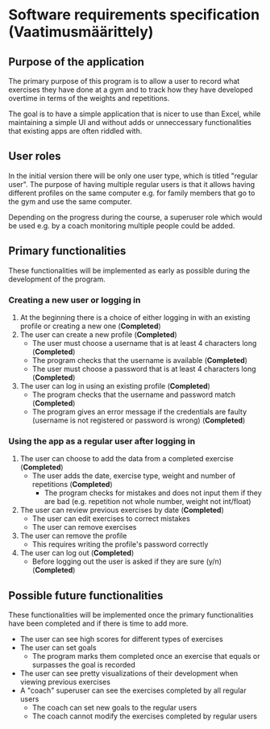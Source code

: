 # Software requirements specification (Vaatimusmäärittely)

## Purpose of the application

The primary purpose of this program is to allow a user to record what exercises they have done at a gym and to track how they have developed overtime in terms of the weights and repetitions. 

The goal is to have a simple application that is nicer to use than Excel, while maintaining a simple UI and without adds or unneccessary functionalities that existing apps are often riddled with.

## User roles

In the initial version there will be only one user type, which is titled "regular user". The purpose of having multiple regular users is that it allows having different profiles on the same computer e.g. for family members that go to the gym and use the same computer. 

Depending on the progress during the course, a superuser role which would be used e.g. by a coach monitoring multiple people could be added.

## Primary functionalities

These functionalities will be implemented as early as possible during the development of the program. 

### Creating a new user or logging in

1. At the beginning there is a choice of either logging in with an existing profile or creating a new one (**Completed**)
2. The user can create a new profile (**Completed**)
	* The user must choose a username that is at least 4 characters long (**Completed**)
	* The program checks that the username is available (**Completed**)
	* The user must choose a password that is at least 4 characters long (**Completed**)
3. The user can log in using an existing profile (**Completed**)
	* The program checks that the username and password match (**Completed**)
	* The program gives an error message if the credentials are faulty (username is not registered or password is wrong) (**Completed**)

### Using the app as a regular user after logging in

1. The user can choose to add the data from a completed exercise (**Completed**)
	* The user adds the date, exercise type, weight and number of repetitions (**Completed**)
		* The program checks for mistakes and does not input them if they are bad (e.g. repetition not whole number, weight not int/float)
2. The user can review previous exercises by date (**Completed**)
	* The user can edit exercises to correct mistakes
	* The user can remove exercises
3. The user can remove the profile
	* This requires writing the profile's password correctly
4. The user can log out (**Completed**)
	* Before logging out the user is asked if they are sure (y/n) (**Completed**)

## Possible future functionalities  

These functionalities will be implemented once the primary functionalities have been completed and if there is time to add more. 

* The user can see high scores for different types of exercises
* The user can set goals 
	* The program marks them completed once an exercise that equals or surpasses the goal is recorded
* The user can see pretty visualizations of their development when viewing previous exercises
* A "coach" superuser can see the exercises completed by all regular users
	* The coach can set new goals to the regular users
	* The coach cannot modify the exercises completed by regular users



